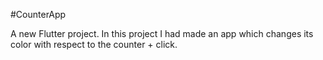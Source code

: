 #CounterApp

A new Flutter project.
In this project I had made an app which changes its color with respect to the counter + click. 
